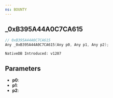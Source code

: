 ```yaml
---
ns: BOUNTY
---
```

## _0xB395A44A0C7CA615

```c
// 0xB395A44A0C7CA615
Any _0xB395A44A0C7CA615(Any p0, Any p1, Any p2);
```

```
NativeDB Introduced: v1207
```

## Parameters
* **p0**:
* **p1**:
* **p2**:
